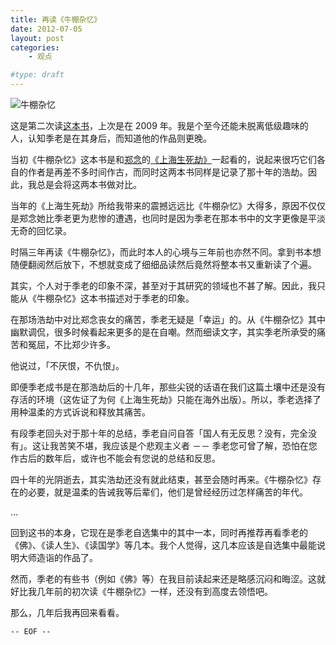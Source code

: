 ```yaml
---
title: 再读《牛棚杂忆》 
date: 2012-07-05
layout: post
categories:
    - 观点

#type: draft
---
```


![牛棚杂忆](http://files.gracecode.com/2012_07_05/1341481845.jpg)

这是第二次读[这本书](http://book.douban.com/subject/1062423/)，上次是在 2009 年。我是个至今还能未脱离低级趣味的人，认知季老是在其身后，而知道他的作品则更晚。

当初《牛棚杂忆》这本书是和[郑念](http://zh.wikipedia.org/zh/%E9%83%91%E5%BF%B5)的[《上海生死劫》](http://book.douban.com/subject/3214818/)一起看的，说起来很巧它们各自的作者是再差不多时间作古，而同时这两本书同样是记录了那十年的浩劫。因此，我总是会将这两本书做对比。

当年的《上海生死劫》所给我带来的震撼远远比《牛棚杂忆》大得多，原因不仅仅是郑念她比季老更为悲惨的遭遇，也同时是因为季老在那本书中的文字更像是平淡无奇的回忆录。

时隔三年再读《牛棚杂忆》，而此时本人的心境与三年前也亦然不同。拿到书本想随便翻阅然后放下，不想就变成了细细品读然后竟然将整本书又重新读了个遍。

其实，个人对于季老的印象不深，甚至对于其研究的领域也不甚了解。因此，我只能从《牛棚杂忆》这本书描述对于季老的印象。

在那场浩劫中对比郑念丧女的痛苦，季老无疑是「幸运」的。从《牛棚杂忆》其中幽默调侃，很多时候看起来更多的是在自嘲。然而细读文字，其实季老所承受的痛苦和冤屈，不比郑少许多。

他说过，「不厌恨，不仇恨」。

即便季老成书是在那浩劫后的十几年，那些尖锐的话语在我们这篇土壤中还是没有存活的环境（这佐证了为何《上海生死劫》只能在海外出版）。所以，季老选择了用种温柔的方式诉说和释放其痛苦。

有段季老回头对于那十年的总结，季老自问自答「国人有无反思？没有，完全没有」。这让我苦笑不堪，我应该是个悲观主义者 －－ 季老您可曾了解，恐怕在您作古后的数年后，或许也不能会有您说的总结和反思。

四十年的光阴逝去，其实浩劫还没有就此结束，甚至会随时再来。《牛棚杂忆》存在的必要，就是温柔的告诫我等后辈们，他们是曾经经历过怎样痛苦的年代。

…

回到这书的本身，它现在是季老自选集中的其中一本，同时再推荐再看季老的《佛》、《读人生》、《读国学》等几本。我个人觉得，这几本应该是自选集中最能说明大师造诣的作品了。

然而，季老的有些书（例如《佛》等）在我目前读起来还是略感沉闷和晦涩。这就好比我几年前的初次读《牛棚杂忆》一样，还没有到高度去领悟吧。

那么，几年后我再回来看看。

<code>-- EOF --</code>

